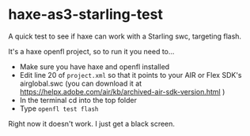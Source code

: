 # haxe-as3-starling-test
A quick test to see if haxe can work with a Starling swc, targeting flash.

It's a haxe openfl project, so to run it you need to...
* Make sure you have haxe and openfl installed
* Edit line 20 of `project.xml` so that it points to your AIR or Flex SDK's airglobal.swc (you can download it at https://helpx.adobe.com/air/kb/archived-air-sdk-version.html )
* In the terminal cd into the top folder
* Type `openfl test flash`

Right now it doesn't work. I just get a black screen.

